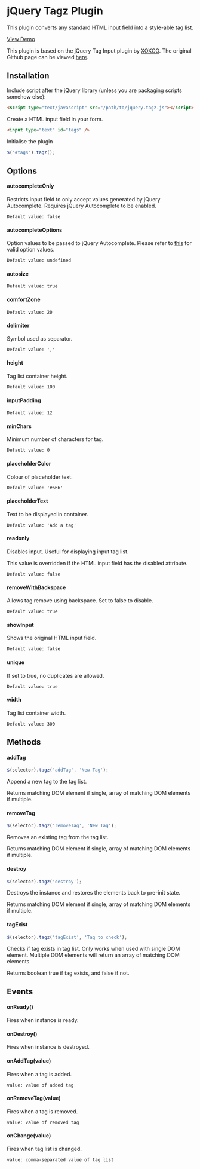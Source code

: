 # jQuery Tagz Plugin

This plugin converts any standard HTML input field into a style-able tag list.

[View Demo](http://dnasir.com/github/jquery.tagz/demo.html)

This plugin is based on the jQuery Tag Input plugin by [XOXCO](http://xoxco.com). The original Github page can be viewed [here](https://github.com/xoxco/jQuery-Tags-Input).



## Installation

Include script after the jQuery library (unless you are packaging scripts somehow else):

```html
<script type="text/javascript" src="/path/to/jquery.tagz.js"></script>
```

Create a HTML input field in your form.

```html
<input type="text" id="tags" />
```

Initialise the plugin

```javascript
$('#tags').tagz();
```



## Options

#### autocompleteOnly

Restricts input field to only accept values generated by jQuery Autocomplete. Requires jQuery Autocomplete to be enabled.

    Default value: false

#### autocompleteOptions

Option values to be passed to jQuery Autocomplete. Please refer to [this](http://api.jqueryui.com/autocomplete/) for valid option values.

    Default value: undefined

#### autosize

    Default value: true

#### comfortZone

    Default value: 20

#### delimiter

Symbol used as separator.

    Default value: ','

#### height

Tag list container height.

    Default value: 100

#### inputPadding

    Default value: 12

#### minChars

Minimum number of characters for tag.

    Default value: 0

#### placeholderColor

Colour of placeholder text.

    Default value: '#666'

#### placeholderText

Text to be displayed in container.

    Default value: 'Add a tag'

#### readonly

Disables input. Useful for displaying input tag list.

This value is overridden if the HTML input field has the disabled attribute.

    Default value: false

#### removeWithBackspace

Allows tag remove using backspace. Set to false to disable.

    Default value: true

#### showInput

Shows the original HTML input field.

    Default value: false

#### unique

If set to true, no duplicates are allowed.

    Default value: true

#### width

Tag list container width.

    Default value: 300



## Methods

#### addTag

```javascript
$(selector).tagz('addTag', 'New Tag');
````

Append a new tag to the tag list.

Returns matching DOM element if single, array of matching DOM elements if multiple.

#### removeTag

```javascript
$(selector).tagz('removeTag', 'New Tag');
````

Removes an existing tag from the tag list.

Returns matching DOM element if single, array of matching DOM elements if multiple.

#### destroy

```javascript
$(selector).tagz('destroy');
````

Destroys the instance and restores the elements back to pre-init state.

Returns matching DOM element if single, array of matching DOM elements if multiple.

#### tagExist

```javascript
$(selector).tagz('tagExist', 'Tag to check');
````

Checks if tag exists in tag list. Only works when used with single DOM element. Multiple DOM elements will return an array of matching DOM elements.

Returns boolean true if tag exists, and false if not.



## Events

#### onReady()

Fires when instance is ready.

#### onDestroy()

Fires when instance is destroyed.

#### onAddTag(value)

Fires when a tag is added.

    value: value of added tag

#### onRemoveTag(value)

Fires when a tag is removed.

    value: value of removed tag

#### onChange(value)

Fires when tag list is changed.

    value: comma-separated value of tag list